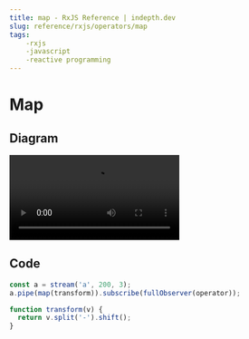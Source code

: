 ```yaml
---
title: map - RxJS Reference | indepth.dev
slug: reference/rxjs/operators/map
tags:
    -rxjs 
    -javascript 
    -reactive programming
---
```


# Map

## Diagram

<video>
    <source src="https://images.indepth.dev/references/rxjs/map.mp4" type="video/mp4">
</video>

## Code

```javascript
const a = stream('a', 200, 3);
a.pipe(map(transform)).subscribe(fullObserver(operator));

function transform(v) {
  return v.split('-').shift();
}
```
